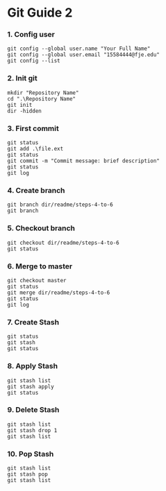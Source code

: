 # Git Guide 2
### 1. Config user
```
git config --global user.name "Your Full Name"
git config --global user.email "15584444@fje.edu"
git config --list
```
### 2. Init git
```
mkdir "Repository Name"
cd ".\Repository Name"
git init
dir -hidden
```
### 3. First commit
```
git status
git add .\file.ext
git status
git commit -m "Commit message: brief description"
git status
git log
```
### 4. Create branch
```
git branch dir/readme/steps-4-to-6
git branch
```
### 5. Checkout branch
```
git checkout dir/readme/steps-4-to-6
git status
```
### 6. Merge to master
```
git checkout master
git status
git merge dir/readme/steps-4-to-6
git status
git log
```
### 7. Create Stash
```
git status
git stash
git status
```
### 8. Apply Stash
```
git stash list
git stash apply
git status
```
### 9. Delete Stash
```
git stash list
git stash drop 1
git stash list
```
### 10. Pop Stash
```
git stash list
git stash pop
git stash list
```